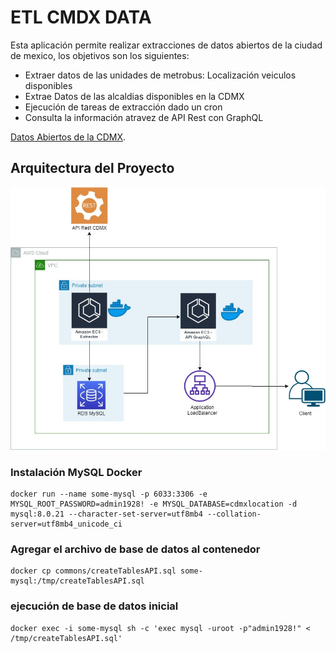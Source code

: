 # ETL CMDX DATA
Esta aplicación permite realizar extracciones de datos abiertos de la ciudad de mexico, los objetivos son los siguientes:
- Extraer datos de las unidades de metrobus: Localización veiculos disponibles
- Extrae Datos de las alcaldias disponibles en la CDMX
- Ejecución de tareas de extracción dado un cron
- Consulta la información atravez de API Rest con GraphQL


[Datos Abiertos de la CDMX](https://datos.cdmx.gob.mx/pages/home/).


## Arquitectura del Proyecto
![picture](https://github.com/pxbloochoa/Extractor-API/blob/master/commons/Diagram-Arquitectura.jpg)

### Instalación MySQL Docker
```
docker run --name some-mysql -p 6033:3306 -e MYSQL_ROOT_PASSWORD=admin1928! -e MYSQL_DATABASE=cdmxlocation -d mysql:8.0.21 --character-set-server=utf8mb4 --collation-server=utf8mb4_unicode_ci 

```
### Agregar el archivo de base de datos al contenedor
```
docker cp commons/createTablesAPI.sql some-mysql:/tmp/createTablesAPI.sql
```
### ejecución de base de datos inicial
```
docker exec -i some-mysql sh -c 'exec mysql -uroot -p"admin1928!" < /tmp/createTablesAPI.sql'
```

